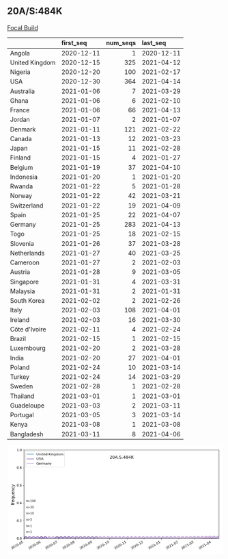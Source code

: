 

## 20A/S:484K
[Focal Build](https://nextstrain.org/groups/neherlab/ncov/20A.S.484K)

|                | first_seq   |   num_seqs | last_seq   |
|:---------------|:------------|-----------:|:-----------|
| Angola         | 2020-12-11  |          1 | 2020-12-11 |
| United Kingdom | 2020-12-15  |        325 | 2021-04-12 |
| Nigeria        | 2020-12-20  |        100 | 2021-02-17 |
| USA            | 2020-12-30  |        364 | 2021-04-14 |
| Australia      | 2021-01-06  |          7 | 2021-03-29 |
| Ghana          | 2021-01-06  |          6 | 2021-02-10 |
| France         | 2021-01-06  |         66 | 2021-04-13 |
| Jordan         | 2021-01-07  |          2 | 2021-01-07 |
| Denmark        | 2021-01-11  |        121 | 2021-02-22 |
| Canada         | 2021-01-13  |         12 | 2021-03-23 |
| Japan          | 2021-01-15  |         11 | 2021-02-28 |
| Finland        | 2021-01-15  |          4 | 2021-01-27 |
| Belgium        | 2021-01-19  |         37 | 2021-04-10 |
| Indonesia      | 2021-01-20  |          1 | 2021-01-20 |
| Rwanda         | 2021-01-22  |          5 | 2021-01-28 |
| Norway         | 2021-01-22  |         42 | 2021-03-21 |
| Switzerland    | 2021-01-22  |         19 | 2021-04-09 |
| Spain          | 2021-01-25  |         22 | 2021-04-07 |
| Germany        | 2021-01-25  |        283 | 2021-04-13 |
| Togo           | 2021-01-25  |         18 | 2021-02-15 |
| Slovenia       | 2021-01-26  |         37 | 2021-03-28 |
| Netherlands    | 2021-01-27  |         40 | 2021-03-25 |
| Cameroon       | 2021-01-27  |          2 | 2021-02-03 |
| Austria        | 2021-01-28  |          9 | 2021-03-05 |
| Singapore      | 2021-01-31  |          4 | 2021-03-31 |
| Malaysia       | 2021-01-31  |          2 | 2021-01-31 |
| South Korea    | 2021-02-02  |          2 | 2021-02-26 |
| Italy          | 2021-02-03  |        108 | 2021-04-01 |
| Ireland        | 2021-02-03  |         16 | 2021-03-30 |
| Côte d'Ivoire  | 2021-02-11  |          4 | 2021-02-24 |
| Brazil         | 2021-02-15  |          1 | 2021-02-15 |
| Luxembourg     | 2021-02-20  |          2 | 2021-03-28 |
| India          | 2021-02-20  |         27 | 2021-04-01 |
| Poland         | 2021-02-24  |         10 | 2021-03-14 |
| Turkey         | 2021-02-24  |         14 | 2021-03-29 |
| Sweden         | 2021-02-28  |          1 | 2021-02-28 |
| Thailand       | 2021-03-01  |          1 | 2021-03-01 |
| Guadeloupe     | 2021-03-03  |          2 | 2021-03-11 |
| Portugal       | 2021-03-05  |          3 | 2021-03-14 |
| Kenya          | 2021-03-08  |          1 | 2021-03-08 |
| Bangladesh     | 2021-03-11  |          8 | 2021-04-06 |

![Overall trends 20A.S.484K](/overall_trends_figures/overall_trends_20A.S.484K.png)